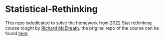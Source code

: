 # Statistical-Rethinking
This repo isdedicated to solve the homework from 2022 Stat rethinking course tought by [Richard McElreath](https://xcelab.net/rm/). the priginal repo of the course can be found [here](https://github.com/rmcelreath/stat_rethinking_2020)
